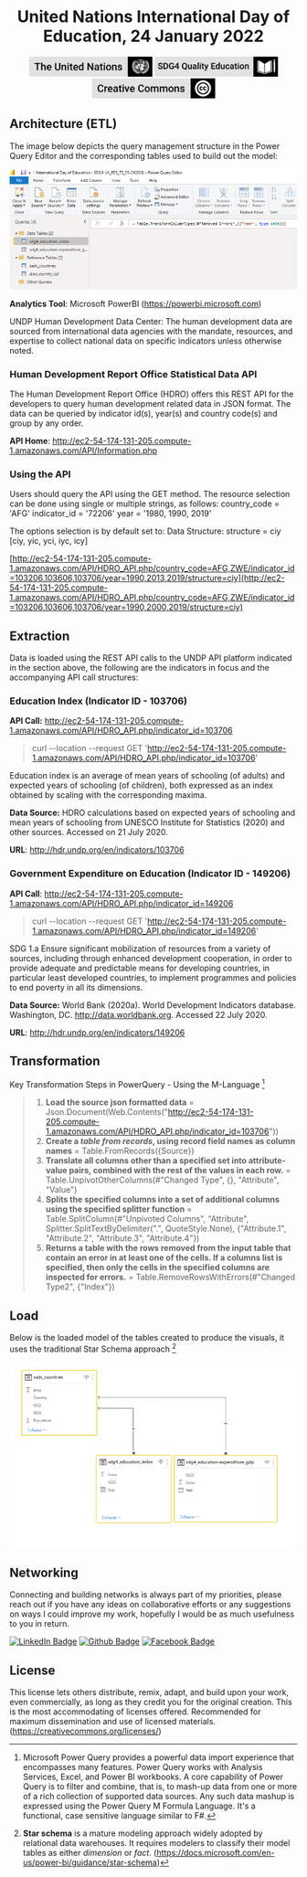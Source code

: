 <h1 align="center">United Nations International Day of Education, 24 January 2022</a></h1>

<p align='center'>
<img src="../03_Resources/badge_un_title.png" style="height:35px" alt="un_badge" border="0">
<img src="../03_Resources/badge_sdg4_title.png" style="height:35px" alt="cc_badge" border="0">
<img src="../03_Resources/badge_cc_title.png" style="height:35px" alt="cc_badge" border="0">
</p>


## Architecture (ETL)

The image below depicts the query management structure in the Power Query Editor and the corresponding tables used to build out the model:

<img src="../03_Resources/powerbi_querylist.png"  alt="un_badge" border="0">



**Analytics Tool**: Microsoft PowerBI (https://powerbi.microsoft.com)

UNDP Human Development Data Center: The human development data are sourced from international data agencies with the mandate, resources, and expertise to collect national data on specific indicators unless otherwise noted.

### **Human Development Report Office Statistical Data API**

The Human Development Report Office (HDRO) offers this REST API for the developers to query human development related data in JSON format. The data can be queried by indicator id(s), year(s) and country code(s) and group by any order. 

**API Home**: http://ec2-54-174-131-205.compute-1.amazonaws.com/API/Information.php

### **Using the API**

Users should query the API using the GET method. The resource selection can be done using single or multiple strings, as follows: country_code = 'AFG' indicator_id = '72206' year = '1980, 1990, 2019'

The options selection is by default set to: Data Structure: structure = ciy [ciy, yic, yci, iyc, icy]

[http://ec2-54-174-131-205.compute-1.amazonaws.com/API/HDRO_API.php/country_code=AFG,ZWE/indicator_id=103206,103606,103706/year=1990,2013,2019/structure=ciy](http://ec2-54-174-131-205.compute-1.amazonaws.com/API/HDRO_API.php/country_code=AFG,ZWE/indicator_id=103206,103606,103706/year=1990,2000,2019/structure=ciy)



## Extraction

Data is loaded using the REST API calls to the UNDP API platform indicated in the section above, the following are the indicators in focus and the accompanying API call structures:

### **Education Index (Indicator ID - 103706)**

**API Call:**  http://ec2-54-174-131-205.compute-1.amazonaws.com/API/HDRO_API.php/indicator_id=103706

> curl --location --request GET 'http://ec2-54-174-131-205.compute-1.amazonaws.com/API/HDRO_API.php/indicator_id=103706'

Education index is an average of mean years of schooling (of adults) and expected years of schooling (of children), both expressed as an index obtained by scaling with the corresponding maxima.

**Data Source:** HDRO calculations based on expected years of schooling and mean years of schooling from UNESCO Institute for Statistics (2020) and other sources. Accessed on 21 July 2020.

**URL**: http://hdr.undp.org/en/indicators/103706

### **Government Expenditure on Education (Indicator ID - 149206)**

**API Call**: http://ec2-54-174-131-205.compute-1.amazonaws.com/API/HDRO_API.php/indicator_id=149206

> curl --location --request GET 'http://ec2-54-174-131-205.compute-1.amazonaws.com/API/HDRO_API.php/indicator_id=149206'

SDG 1.a Ensure significant mobilization of resources from a variety of sources, including through enhanced development cooperation, in order to provide adequate and predictable means for developing countries, in particular least developed countries, to implement programmes and policies to end poverty in all its dimensions. 

**Data Source:** World Bank (2020a). World Development Indicators database. Washington, DC. http://data.worldbank.org. Accessed 22 July 2020.

**URL**: http://hdr.undp.org/en/indicators/149206



## Transformation

Key Transformation Steps in PowerQuery - Using the M-Language [^PowerQuery-M]

> 1. **Load the source json formatted data** = Json.Document(Web.Contents("http://ec2-54-174-131-205.compute-1.amazonaws.com/API/HDRO_API.php/indicator_id=103706"))
> 2. **Create a *table from records*, using record field names as column names** = Table.FromRecords({Source})
> 3. **Translate all columns other than a specified set into attribute-value pairs, combined with the rest of the values in each row.** = Table.UnpivotOtherColumns(#"Changed Type", {}, "Attribute", "Value")
> 4. **Splits the specified columns into a set of additional columns using the specified splitter function** = Table.SplitColumn(#"Unpivoted Columns", "Attribute", Splitter.SplitTextByDelimiter(".", QuoteStyle.None), {"Attribute.1", "Attribute.2", "Attribute.3", "Attribute.4"})
> 5. **Returns a table with the rows removed from the input table that contain  an error in at least one of the cells. If a columns list is specified,  then only the cells in the specified columns are inspected for errors.** = Table.RemoveRowsWithErrors(#"Changed Type2", {"Index"})



## Load

Below is the loaded model of the tables created to produce the visuals, it uses the traditional Star Schema approach [^ Star Schema]

<img src="../03_Resources/powerbi_model.png"  alt="un_badge" border="0">

## Networking

Connecting and building networks is always part of my priorities, please reach out if you have any ideas on collaborative efforts or any suggestions on ways I could improve my work, hopefully I would be as much usefulness to you in return. 

[![LinkedIn Badge](https://img.shields.io/badge/-lehlohonolomakoti-0e76a8?style=flat&labelColor=0e76a8&logo=linkedin&logoColor=white&link=https://linkedin.com/in/lehlohonolomakoti)][linkedin] [![Github Badge](https://img.shields.io/badge/-lehlohonolomakoti-000000?style=flat&labelColor=000000&logo=github&logoColor=white&link=https://github.com/lmakoti)][github] [![Facebook Badge](https://img.shields.io/badge/-lmakoti-1ca0f1?style=flat&labelColor=1ca0f1&logo=facebook&logoColor=white&link=https://facebook.com/lmakoti)][facebook]



## License

This license lets others distribute, remix, adapt, and build upon your  work, even commercially, as long as they credit you for the original  creation. This is the most accommodating of licenses offered.  Recommended for maximum dissemination and use of licensed materials. (https://creativecommons.org/licenses/)



<!-- Footnotes, Definitions-->

[^PowerQuery-M]: Microsoft  Power Query provides a powerful data import experience that encompasses  many features. Power Query works with Analysis Services, Excel, and  Power BI workbooks. A core capability of Power Query is to filter and  combine, that is, to mash-up data from one or more of a rich collection  of supported data sources. Any such data mashup is expressed using the  Power Query M Formula Language. It's a functional, case sensitive  language similar to F#.

[^ Star Schema]: **Star schema** is a mature modeling approach widely  adopted by relational data warehouses. It requires modelers to classify  their model tables as either *dimension* or *fact*. (https://docs.microsoft.com/en-us/power-bi/guidance/star-schema)

<!-- Profile Links -->

[linkedin]: https://www.linkedin.com/in/lehlohonolomakoti/
[github]: https://www.github.com/lmakoti/
[facebook]: https://www.facebook.com/lmakoti/

<!-- Shields Profile Links -->

[linkedinbadge]: https://img.shields.io/badge/-uditkumarchatterjee-0e76a8?style=flat&labelColor=0e76a8&logo=linkedin&logoColor=white



















